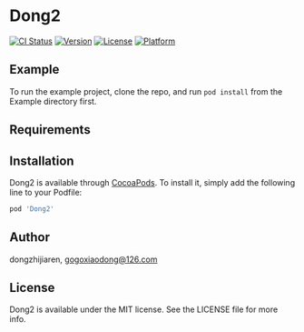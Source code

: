 # Dong2

[![CI Status](https://img.shields.io/travis/dongzhijiaren/Dong2.svg?style=flat)](https://travis-ci.org/dongzhijiaren/Dong2)
[![Version](https://img.shields.io/cocoapods/v/Dong2.svg?style=flat)](https://cocoapods.org/pods/Dong2)
[![License](https://img.shields.io/cocoapods/l/Dong2.svg?style=flat)](https://cocoapods.org/pods/Dong2)
[![Platform](https://img.shields.io/cocoapods/p/Dong2.svg?style=flat)](https://cocoapods.org/pods/Dong2)

## Example

To run the example project, clone the repo, and run `pod install` from the Example directory first.

## Requirements

## Installation

Dong2 is available through [CocoaPods](https://cocoapods.org). To install
it, simply add the following line to your Podfile:

```ruby
pod 'Dong2'
```

## Author

dongzhijiaren, gogoxiaodong@126.com

## License

Dong2 is available under the MIT license. See the LICENSE file for more info.
